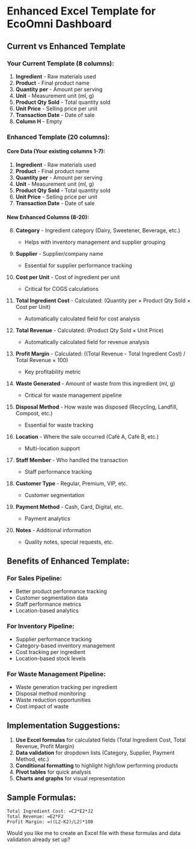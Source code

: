 # Enhanced Excel Template for EcoOmni Dashboard

## Current vs Enhanced Template

### Your Current Template (8 columns):
1. **Ingredient** - Raw materials used
2. **Product** - Final product name
3. **Quantity per** - Amount per serving
4. **Unit** - Measurement unit (ml, g)
5. **Product Qty Sold** - Total quantity sold
6. **Unit Price** - Selling price per unit
7. **Transaction Date** - Date of sale
8. **Column H** - Empty

### Enhanced Template (20 columns):

#### Core Data (Your existing columns 1-7):
1. **Ingredient** - Raw materials used
2. **Product** - Final product name  
3. **Quantity per** - Amount per serving
4. **Unit** - Measurement unit (ml, g)
5. **Product Qty Sold** - Total quantity sold
6. **Unit Price** - Selling price per unit
7. **Transaction Date** - Date of sale

#### New Enhanced Columns (8-20):

8. **Category** - Ingredient category (Dairy, Sweetener, Beverage, etc.)
   - Helps with inventory management and supplier grouping
   
9. **Supplier** - Supplier/company name
   - Essential for supplier performance tracking
   
10. **Cost per Unit** - Cost of ingredient per unit
    - Critical for COGS calculations
    
11. **Total Ingredient Cost** - Calculated: (Quantity per × Product Qty Sold × Cost per Unit)
    - Automatically calculated field for cost analysis
    
12. **Total Revenue** - Calculated: (Product Qty Sold × Unit Price)
    - Automatically calculated field for revenue analysis
    
13. **Profit Margin** - Calculated: ((Total Revenue - Total Ingredient Cost) / Total Revenue × 100)
    - Key profitability metric
    
14. **Waste Generated** - Amount of waste from this ingredient (ml, g)
    - Critical for waste management pipeline
    
15. **Disposal Method** - How waste was disposed (Recycling, Landfill, Compost, etc.)
    - Essential for waste tracking
    
16. **Location** - Where the sale occurred (Café A, Café B, etc.)
    - Multi-location support
    
17. **Staff Member** - Who handled the transaction
    - Staff performance tracking
    
18. **Customer Type** - Regular, Premium, VIP, etc.
    - Customer segmentation
    
19. **Payment Method** - Cash, Card, Digital, etc.
    - Payment analytics
    
20. **Notes** - Additional information
    - Quality notes, special requests, etc.

## Benefits of Enhanced Template:

### For Sales Pipeline:
- Better product performance tracking
- Customer segmentation data
- Staff performance metrics
- Location-based analytics

### For Inventory Pipeline:
- Supplier performance tracking
- Category-based inventory management
- Cost tracking per ingredient
- Location-based stock levels

### For Waste Management Pipeline:
- Waste generation tracking per ingredient
- Disposal method monitoring
- Waste reduction opportunities
- Cost impact of waste

## Implementation Suggestions:

1. **Use Excel formulas** for calculated fields (Total Ingredient Cost, Total Revenue, Profit Margin)
2. **Data validation** for dropdown lists (Category, Supplier, Payment Method, etc.)
3. **Conditional formatting** to highlight high/low performing products
4. **Pivot tables** for quick analysis
5. **Charts and graphs** for visual representation

## Sample Formulas:

```
Total Ingredient Cost: =C2*E2*J2
Total Revenue: =E2*F2
Profit Margin: =((L2-K2)/L2)*100
```

Would you like me to create an Excel file with these formulas and data validation already set up?
